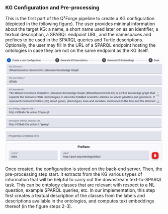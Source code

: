 ### KG Configuration and Pre-processing

This is the first part of the Q²Forge pipeline to create a KG configuration (depicted in the following figure). The user provides minimal information about the target KG: a name, a short name used later on as an identifier, a textual description, a SPARQL endpoint URL, and the namespaces and prefixes to be used in the SPARQL queries and Turtle descriptions.
Optionally, the user may fill in the URL of a SPARQL endpoint hosting the ontologies in case they are not on the same endpoint as the KG itself.

![Q²Forge - KG configuration creation](/public/images/2-kg_configuration.png)

Once created, the configuration is stored on the back-end server. Then, the pre-processing step start. It extracts from the KG various types of information that will be helpful to carry out the downstream text-to-SPARQL task.
This can be ontology classes that are relevant with respect to a NL question, example SPARQL queries, etc.
In our implementation, this step first creates a textual description of the classes from the labels and descriptions available in the ontologies, and computes text embeddings thereof (in the figure steps 2-3).
